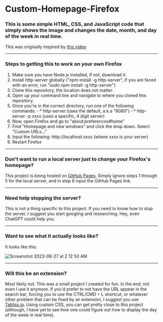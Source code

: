 # Custom-Homepage-Firefox

### This is some simple HTML, CSS, and JavaScript code that simply shows the image and changes the date, month, and day of the week in real time.

This was originally inspired by [this video](https://youtu.be/0H_R_mcVBMI?list=LL)

---

### Steps to getting this to work on your own Firefox

1. Make sure you have Node.js installed, if not, download it.
2. Install http-server globally ("npm install -g http-server", if you are faced with an error, run "sudo npm install -g http-server")
3. Clone this repository, the location does not matter.
4. Open up your command line and navigate to where you cloned this repository.
5. Once you're in the correct directory, run one of the following commands:
⋅⋅* http-server (uses the default, a.k.a "8080")
⋅⋅* http-server -p xxxx (uses a specific, 4 digit server)
6. Now, open Firefox and go to "about:preferences#home"
7. Find "Homepage and new windows" and click the drop down. Select "Custom URLs..."
8. Input the following: http://localhost:xxxx (where xxxx is your server)
9. Restart Firefox

---

### Don't want to run a local server just to change your Firefox's homepage?

This project is being hosted on [GitHub Pages](https://alockinalock.github.io/Custom-Homepage-Firefox/). Simply ignore steps 1 through 5 for the local server, and in step 8 input the GitHub Pages link.

---

### Need help stopping the server?

This is not a thing specific to this project. If you need to know how to stop the server, I suggest you start googling and researching. Hey, even ChatGPT could help you.

---

### Want to see what it actually looks like?

It looks like this.

![Screenshot 2023-08-27 at 2 12 50 AM](https://github.com/alockinalock/Custom-Homepage-Firefox/assets/113492071/2007f6a9-9733-4f35-8d29-41d69b82d1f6)

---

### Will this be an extension?

Most likely not. This was a small project I created for fun. In the end, not even I use it anymore. If you'd prefer to not have the URL appear in the search bar, forcing you to use the CTRL/CMD + L shortcut, or whatever other problem that can be fixed by an extension, I suggest you use [Tabliss.io](https://tabliss.io/). Using custom CSS, you can get pretty close to this project (although, I have yet to see how one could figure out how to display the day of the week in real time).
